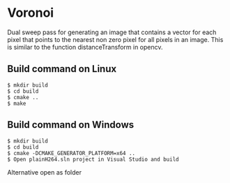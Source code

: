 # Voronoi

Dual sweep pass for generating an image that contains a vector for each pixel that points to the nearest non zero pixel for all pixels in an image. This is similar to the function distanceTransform in opencv.

## Build command on Linux
```
$ mkdir build
$ cd build
$ cmake ..
$ make
```

## Build command on Windows
```
$ mkdir build
$ cd build
$ cmake -DCMAKE_GENERATOR_PLATFORM=x64 ..
$ Open plainH264.sln project in Visual Studio and build
```

Alternative open as folder

